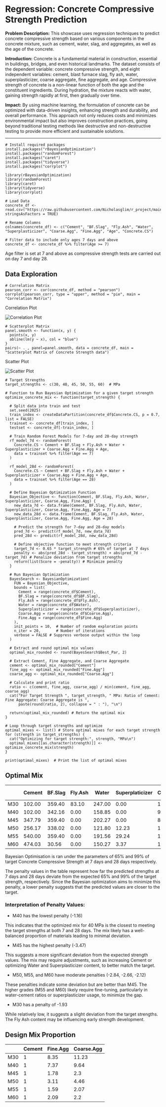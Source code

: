 # Regression: Concrete Compressive Strength Prediction

**Problem Description:** This showcase uses regression techniques to predict concrete compressive strength based on various components in the concrete mixture, such as cement, water, slag, and aggregates, as well as the age of the concrete.

**Introduction:** Concrete is a fundamental material in construction, essential in buildings, bridges, and even historical landmarks. The dataset consists of the dependent variable: concrete compressive strength, and eight independent variables: cement, blast furnace slag, fly ash, water, superplasticizer, coarse aggregate, fine aggregate, and age. Compressive strength of concrete is a non-linear function of both the age and the constituent ingredients. During hydration, the mixture reacts with water, gaining strength rapidly at first, then gradually over time.

**Impact:** By using machine learning, the formulation of concrete can be optimized with data-driven insights, enhancing strength and durability, and overall performance. This approach not only reduces costs and minimizes environmental impact but also improves construction practices, going beyond traditional testing methods like destructive and non-destructive testing to provide more efficient and sustainable solutions.

---
```
# Install required packages
install.packages("rBayesianOptimization")
install.packages("randomForest")
install.packages("caret")
install.packages("tidyverse")
install.packages("corrplot")

library(rBayesianOptimization)
library(randomForest)
library(caret)
library(tidyverse)
library(corrplot)

# Load Data
concrete_df <- read.csv("https://raw.githubusercontent.com/Nicholasglim/r_project/main/Datasets/Concrete_Data.csv", stringsAsFactors = TRUE)

# Rename Columns
colnames(concrete_df) <- c("Cement", "BF.Slag", "Fly.Ash", "Water", "Superplasticizer", "Coarse.Agg", "Fine.Agg", "Age", "Concrete.CS")

# Filter data to include only ages 7 days and above
concrete_df <- concrete_df %>% filter(Age >= 7)
```

Age filter is set at 7 and above as compressive strength tests are carried out on day 7 and day 28.

## Data Exploration
```
# Correlation Matrix
pearson_corr <- cor(concrete_df, method = "pearson")
corrplot(pearson_corr, type = "upper", method = "pie", main = "Correlation Matrix")
```
Correlation Plot

![Correlation Plot](https://github.com/user-attachments/assets/4b6cbfab-37cb-48dc-8c79-0d85d5875161)

```
# Scatterplot Matrix
panel.smooth <- function(x, y) {
  points(x, y)
  abline(lm(y ~ x), col = "blue")
}
pairs(~ . , panel=panel.smooth, data = concrete_df, main = "Scatterplot Matrix of Concrete Strength data")
```
Scatter Plot

![Scatter Plot](https://github.com/user-attachments/assets/56c91282-e6f5-4c6e-b7b8-3ba19411f9f9)

```
# Target Strengths
target_strengths <- c(30, 40, 45, 50, 55, 60)  # MPa

# Function to Run Bayesian Optimization for a given target strength
optimize_concrete_mix <- function(target_strength) {
  
  # Split data into train and test
  set.seed(2025)
  train_index <- createDataPartition(concrete_df$Concrete.CS, p = 0.7, list = FALSE)
  trainset <- concrete_df[train_index, ]
  testset <- concrete_df[-train_index, ]
  
  # Train Random Forest Models for 7-day and 28-day strength
  rf_model_7d <- randomForest(
    Concrete.CS ~ Cement + BF.Slag + Fly.Ash + Water + Superplasticizer + Coarse.Agg + Fine.Agg + Age,
    data = trainset %>% filter(Age == 7)
  )
  
  rf_model_28d <- randomForest(
    Concrete.CS ~ Cement + BF.Slag + Fly.Ash + Water + Superplasticizer + Coarse.Agg + Fine.Agg + Age,
    data = trainset %>% filter(Age == 28)
  )
  
  # Define Bayesian Optimization Function
  Bayesian_Objective <- function(Cement, BF.Slag, Fly.Ash, Water, Superplasticizer, Coarse.Agg, Fine.Agg) {
    new_data_7d <- data.frame(Cement, BF.Slag, Fly.Ash, Water, Superplasticizer, Coarse.Agg, Fine.Agg, Age = 7)
    new_data_28d <- data.frame(Cement, BF.Slag, Fly.Ash, Water, Superplasticizer, Coarse.Agg, Fine.Agg, Age = 28)
    
    # Predict the strength for 7-day and 28-day models
    pred_7d <- predict(rf_model_7d, new_data_7d)
    pred_28d <- predict(rf_model_28d, new_data_28d)
    
    # Define objective function to meet strength criteria
    target_7d <- 0.65 * target_strength # 65% of target at 7 days
    penalty <- abs(pred_28d - target_strength) + abs(pred_7d - target_7d) # Penalize deviation from target strengths
    return(list(Score = -penalty)) # Minimize penalty
  }
  
  # Run Bayesian Optimization
  BayesSearch <- BayesianOptimization(
    FUN = Bayesian_Objective,
    bounds = list(
      Cement = range(concrete_df$Cement),
      BF.Slag = range(concrete_df$BF.Slag),
      Fly.Ash = range(concrete_df$Fly.Ash),
      Water = range(concrete_df$Water),
      Superplasticizer = range(concrete_df$Superplasticizer),
      Coarse.Agg = range(concrete_df$Coarse.Agg),
      Fine.Agg = range(concrete_df$Fine.Agg)
    ),
    init_points = 10,  # Number of random exploration points
    n_iter = 20,       # Number of iterations
    verbose = FALSE # Suppress verbose output within the loop
  )
  
  # Extract and round optimal mix values
  optimal_mix_rounded <- round(BayesSearch$Best_Par, 2)
  
  # Extract Cement, Fine Aggregate, and Coarse Aggregate
  cement <- optimal_mix_rounded["Cement"]
  fine_agg <- optimal_mix_rounded["Fine.Agg"]
  coarse_agg <- optimal_mix_rounded["Coarse.Agg"]
  
  # Calculate and print ratio
  ratio <- c(cement, fine_agg, coarse_agg) / min(cement, fine_agg, coarse_agg)
  cat("For Target Strength ", target_strength, " MPa: Ratio of Cement: Fine Aggregate: Coarse Aggregate is ",
      paste(round(ratio, 2), collapse = " : "), "\n")
  
  return(optimal_mix_rounded) # Return the optimal mix
}

# Loop through target strengths and optimize
optimal_mixes <- list() # Store optimal mixes for each target strength
for (strength in target_strengths) {
  cat("Optimizing for target strength:", strength, "MPa\n")
  optimal_mixes[[as.character(strength)]] <- optimize_concrete_mix(strength)
}

print(optimal_mixes)  # Print the list of optimal mixes
```

## Optimal Mix

|        | Cement | BF.Slag | Fly.Ash | Water  | Superplaticizer | Coarse.Agg | Fine.Agg | Penalty Value |
|--------|--------|---------|---------|--------|-----------------|------------|----------|---------------|
| M30    | 102.00 | 359.40  |   83.10 | 247.00 |            0.00 |    1145.00 |   852.07 | -1.93         |
| M40    | 102.00 | 342.16  |    0.00 | 158.85 |            0.00 |     983.48 |   751.98 | -1.16         |
| M45    | 347.79 | 359.40  |    0.00 | 202.27 |            0.00 |     801.00 |   620.31 | -3.47         |
| M50    | 256.17 | 338.02  |    0.00 | 121.80 |           12.23 |    1143.02 |   796.36 | -2.84         |
| M55    | 540.00 | 359.40  |    0.00 | 191.56 |           29.24 |    1118.39 |   857.53 | -2.66         |
| M60    | 474.03 | 30.56   |    0.00 | 150.27 |            3.37 |    1043.88 |   992.60 | -2.13         |

Bayesian Optimisation is ran under the parameters of 65% and 99% of target Concrete Compressive Strength at 7 days and 28 days respectively.

The penalty values in the table represent how far the predicted strengths at 7 days and 28 days deviate from the expected 65% and 99% of the target strength, respectively. Since the Bayesian optimization aims to minimize this penalty, a lower penalty suggests that the predicted values are closer to the target.

### Interpretation of Penalty Values:

- M40 has the lowest penalty (-1.16)

This indicates that the optimized mix for 40 MPa is the closest to meeting the target strengths at both 7 and 28 days. The mix likely has a well-balanced proportion of materials leading to minimal deviation.

- M45 has the highest penalty (-3.47)

This suggests a more significant deviation from the expected strength values. The mix may require adjustments, such as increasing Cement or optimizing Water and Superplasticizer content, to better match the target.

- M50, M55, and M60 have moderate penalties (-2.84, -2.66, -2.12)

These penalties indicate some deviation but are better than M45. The higher grades (M55 and M60) likely require fine-tuning, particularly in water-cement ratios or superplasticizer usage, to minimize the gap.

- M30 has a penalty of -1.93

While relatively low, it suggests a slight deviation from the target strengths. The Fly Ash content may be influencing early strength development.

## Design Mix Proportion

|     | Cement | Fine.Agg | Coarse.Agg |
|-----|--------|----------|------------|
| M30 | 1      | 8.35     | 11.23      |
| M40 | 1      | 7.37     | 9.64       |
| M45 | 1      | 1.78     | 2.3        |
| M50 | 1      | 3.11     | 4.46       |
| M55 | 1      | 1.59     | 2.07       |
| M60 | 1      | 2.09     | 2.2        |

